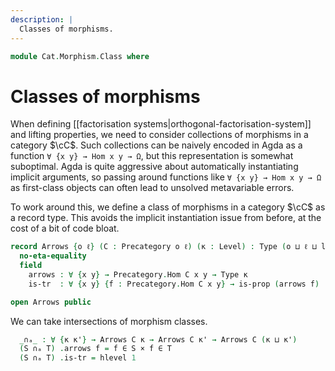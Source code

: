 ```yaml
---
description: |
  Classes of morphisms.
---
```

<!--
```agda
open import 1Lab.Reflection
open import 1Lab.Prelude hiding (_∘_ ; id ; _↪_ ; _↠_)

open import Cat.Base
```
-->
```agda
module Cat.Morphism.Class where
```


# Classes of morphisms

When defining [[factorisation systems|orthogonal-factorisation-system]] and
lifting properties, we need to consider collections of morphisms in a category
$\cC$. Such collections can be naively encoded in Agda as a function
`∀ {x y} → Hom x y → Ω`, but this representation is somewhat suboptimal.
Agda is quite aggressive about automatically instantiating implicit
arguments, so passing around functions like `∀ {x y} → Hom x y → Ω`
as first-class objects can often lead to unsolved metavariable errors.

To work around this, we define a class of morphisms in a category $\cC$
as a record type. This avoids the implicit instantiation issue from before,
at the cost of a bit of code bloat.

```agda
record Arrows {o ℓ} (C : Precategory o ℓ) (κ : Level) : Type (o ⊔ ℓ ⊔ lsuc κ) where
  no-eta-equality
  field
    arrows : ∀ {x y} → Precategory.Hom C x y → Type κ
    is-tr  : ∀ {x y} {f : Precategory.Hom C x y} → is-prop (arrows f)

open Arrows public
```

<!--
```agda
{-# INLINE Arrows.constructor #-}

instance
  open hlevel-projection

  Arrows-hlevel-proj : hlevel-projection (quote Arrows.arrows)
  Arrows-hlevel-proj .has-level = quote Arrows.is-tr
  Arrows-hlevel-proj .get-level _ = pure (lit (nat 1))
  Arrows-hlevel-proj .get-argument (_ ∷ _ ∷ _ ∷ _ ∷ arg _ h ∷ _) = pure h
  {-# CATCHALL #-}
  Arrows-hlevel-proj .get-argument _ = typeError []


{-# DISPLAY Arrows.arrows S f = f ∈ S #-}

module _ {o ℓ} {C : Precategory o ℓ} where
  open Precategory C

  instance
    Membership-Arrows : ∀ {κ} {x y} → Membership (Hom x y) (Arrows C κ) κ
    Membership-Arrows = record { _∈_ = λ f S → Arrows.arrows S f }

    Inclusion-Arrows : ∀ {κ} → Inclusion (Arrows C κ) (o ⊔ ℓ ⊔ κ)
    Inclusion-Arrows = record { _⊆_ = λ S T → ∀ {x y} → (f : Hom x y) → f ∈ S → f ∈ T }

    Funlike-Arrows : ∀ {κ} {x y} → Funlike (Arrows C κ) (Hom x y) λ _ → Prop κ
    Funlike-Arrows = record { _·_ = λ S f → el (S .arrows f) (S .is-tr) }

  private
    unquoteDecl arrows-iso = declare-record-iso arrows-iso (quote Arrows)

  Arrows≃ : ∀ {κ} → Arrows C κ ≃ (∀ {x y} → Hom x y → Prop κ)
  Arrows≃ .fst S f = el! (f ∈ S)
  Arrows≃ .snd = is-iso→is-equiv λ where
    .is-iso.from S → record { arrows = λ f → f ∈ S ; is-tr = hlevel 1 }
    .is-iso.rinv S → ext (λ x → n-path refl)
    .is-iso.linv S → Iso.injective arrows-iso (refl ,ₚ prop!)

  instance
    Extensional-Arrows
      : ∀ {κ ℓr} ⦃ _ : Extensional (∀ {x y} → Hom x y → Type κ) ℓr ⦄
      → Extensional (Arrows C κ) ℓr
    Extensional-Arrows {κ = κ} ⦃ e ⦄ = embedding→extensional (arrows , emb) e where abstract
      emb : is-embedding (Arrows.arrows {C = C} {κ = κ})
      emb = ∘-is-embedding {f = λ f g → g ∈ f} {g = Arrows≃ .fst}
        (cancellable→embedding
          ( (λ h → ext λ f → n-path λ i → h i f)
          , is-iso→is-equiv (iso (λ x i g → ⌞ x i g ⌟)
              (λ p i j f → n-Type-square {p = refl} {n-path (λ i → ⌞ p i f ⌟)} {λ i → p i f} {refl} refl i j)
              λ h → refl)
          ))
        (is-equiv→is-embedding (Arrows≃ .snd))
```
-->


We can take intersections of morphism classes.

```agda
  _∩ₐ_ : ∀ {κ κ'} → Arrows C κ → Arrows C κ' → Arrows C (κ ⊔ κ')
  (S ∩ₐ T) .arrows f = f ∈ S × f ∈ T
  (S ∩ₐ T) .is-tr = hlevel 1
```

